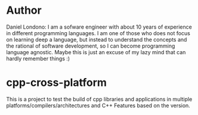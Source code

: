 # Author
Daniel Londono: I am a sofware engineer with about 10 years of experience in different programming languages. I am one of those who does not focus on learning deep a language, but instead to understand the concepts and the rational of software development, so I can become programming language agnostic. Maybe this is just an excuse of my lazy mind that can hardly remember things :)

# cpp-cross-platform
This is a project to test the build of cpp libraries and applications in multiple platforms/compilers/architectures and C++ Features based on the version.

